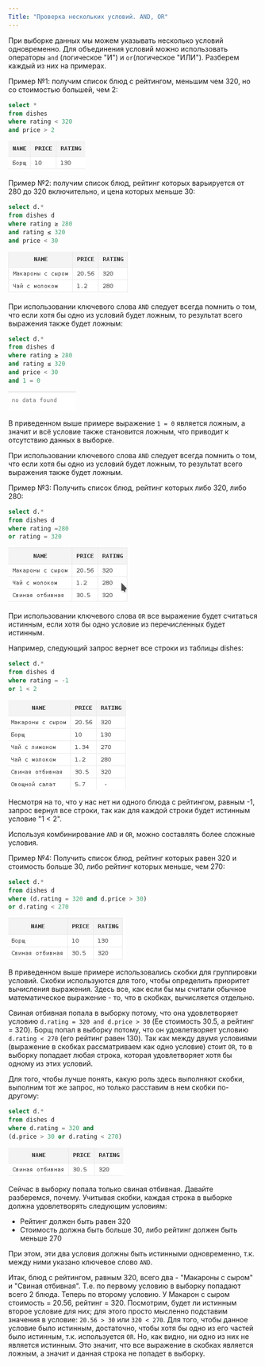 ```yaml
---
Title: "Проверка нескольких условий. AND, OR"
---
```


При выборке данных мы можем указывать несколько условий одновременно.
Для объединения условий можно использовать операторы `and` (логическое
"И") и `or`(логическое "ИЛИ"). Разберем каждый из них на примерах.

Пример №1: получим список блюд с рейтингом, меньшим чем 320, но со
стоимостью большей, чем 2:

```sql
select *
from dishes
where rating < 320
and price > 2
```

![](/img/3_select/rating_l320_price_g2.png)

Пример №2: получим список блюд, рейтинг которых варьируется от 280 до
320 включительно, и цена которых меньше 30:

```sql
select d.*
from dishes d
where rating ≥ 280
and rating ≤ 320
and price < 30
```

![](/img/3_select/rating_ge280le320_pricel30.png)

При использовании ключевого слова `AND` следует всегда помнить о том,
что если хотя бы одно из условий будет ложным, то результат всего
выражения также будет ложным:

```sql
select d.*
from dishes d
where rating ≥ 280
and rating ≤ 320
and price < 30
and 1 = 0
```

![](/img/3_select/no_data_found.png)

В приведенном выше примере выражение `1 = 0` является ложным, а значит и
всё условие также становится ложным, что приводит к отсутствию данных в
выборке.

При использовании ключевого слова `AND` следует всегда помнить о том,
что если хотя бы одно из условий будет ложным, то результат всего
выражения также будет ложным.

Пример №3: Получить список блюд, рейтинг которых либо 320, либо 280:

```sql
select d.*
from dishes d
where rating =280
or rating = 320
```

![](/img/3_select/rating_320or280.png)

При использовании ключевого слова `OR` все выражение будет считаться
истинным, если хотя бы одно условие из перечисленных будет истинным.

Например, следующий запрос вернет все строки из таблицы dishes:

```sql
select d.*
from dishes d
where rating = -1
or 1 < 2
```

![](/img/3_select/all_data.png)

Несмотря на то, что у нас нет ни одного блюда с рейтингом, равным -1,
запрос вернул все строки, так как для каждой строки будет истинным
условие "1 \< 2".

Используя комбинирование `AND` и `OR`, можно составлять более сложные
условия.

Пример №4: Получить список блюд, рейтинг которых равен 320 и стоимость
больше 30, либо рейтинг которых меньше, чем 270:

```sql
select d.*
from dishes d
where (d.rating = 320 and d.price > 30)
or d.rating < 270
```

![](/img/3_select/andor_1.png)

В приведенном выше примере использовались скобки для группировки
условий. Скобки используются для того, чтобы определить приоритет
вычисления выражения. Здесь все, как если бы мы считали обычное
математическое выражение - то, что в скобках, вычисляется отдельно.

Свиная отбивная попала в выборку потому, что она удовлетворяет условию
`d.rating = 320 and d.price > 30` (Ее стоимость 30.5, а рейтинг = 320).
Борщ попал в выборку потому, что он удовлетворяет условию
`d.rating < 270` (его рейтинг равен 130). Так как между двумя условиями
(выражение в скобках рассматриваем как одно условие) стоит `OR`, то в
выборку попадает любая строка, которая удовлетворяет хотя бы одному из
этих условий.

Для того, чтобы лучше понять, какую роль здесь выполняют скобки,
выполним тот же запрос, но только расставим в нем скобки по-другому:

```sql
select d.*
from dishes d
where d.rating = 320 and
(d.price > 30 or d.rating < 270)
```

![](/img/3_select/andor_2.png)

Сейчас в выборку попала только свиная отбивная. Давайте разберемся,
почему. Учитывая скобки, каждая строка в выборке должна удовлетворять
следующим условиям:

-   Рейтинг должен быть равен 320
-   Стоимость должна быть больше 30, либо рейтинг должен быть меньше 270

При этом, эти два условия должны быть истинными одновременно, т.к. между
ними указано ключевое слово `AND`.

Итак, блюд с рейтингом, равным 320, всего два - "Макароны с сыром" и
"Свиная отбивная". Т.е. по первому условию в выборку попадают всего 2
блюда. Теперь по второму условию. У Макарон с сыром стоимость = 20.56,
рейтинг = 320. Посмотрим, будет ли истинным второе условие для них; для
этого просто мысленно подставим значения в условие: `20.56 > 30` или
`320 < 270`. Для того, чтобы данное условие было истинным, достаточно,
чтобы хотя бы одно из его частей было истинным, т.к. используется `OR`.
Но, как видно, ни одно из них не является истинным. Это значит, что все
выражение в скобках является ложным, а значит и данная строка не попадет
в выборку.

